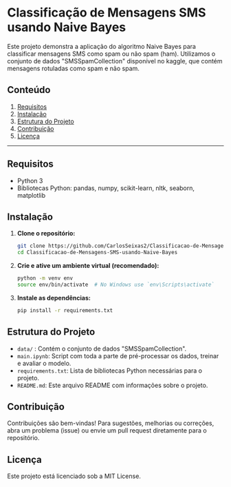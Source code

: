 # Classificação de Mensagens SMS usando Naive Bayes

Este projeto demonstra a aplicação do algoritmo Naive Bayes para classificar mensagens SMS como spam ou não spam (ham). Utilizamos o conjunto de dados "SMSSpamCollection" disponível no kaggle, que contém mensagens rotuladas como spam e não spam.

## Conteúdo

1. [Requisitos](#requisitos)
2. [Instalação](#instalação)
3. [Estrutura do Projeto](#estrutura-do-projeto)
4. [Contribuição](#contribuição)
5. [Licença](#licença)

---

## Requisitos

- Python 3
- Bibliotecas Python: pandas, numpy, scikit-learn, nltk, seaborn, matplotlib

## Instalação

1. **Clone o repositório:**

   ```bash
   git clone https://github.com/CarlosSeixas2/Classificacao-de-Mensagens-SMS-usando-Naive-Bayes.git
   cd Classificacao-de-Mensagens-SMS-usando-Naive-Bayes
   ```
   
2. **Crie e ative um ambiente virtual (recomendado):**

    ```bash
    python -m venv env
    source env/bin/activate  # No Windows use `env\Scripts\activate`
    ```
    
3. **Instale as dependências:**
    
    ```bash
    pip install -r requirements.txt
    ```

## Estrutura do Projeto
 - `data/` : Contém o conjunto de dados "SMSSpamCollection".
 - `main.ipynb`: Script com toda a parte de  pré-processar os dados, treinar e avaliar o modelo.
 - `requirements.txt`: Lista de bibliotecas Python necessárias para o projeto.
 - `README.md`: Este arquivo README com informações sobre o projeto.

## Contribuição
Contribuições são bem-vindas! Para sugestões, melhorias ou correções, abra um problema (issue) ou envie um pull request diretamente para o repositório.

## Licença
Este projeto está licenciado sob a MIT License.